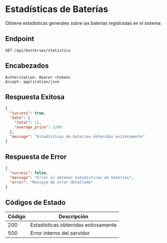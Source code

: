 # Estadísticas de Baterías

Obtiene estadísticas generales sobre las baterías registradas en el sistema.

## Endpoint

```http
GET /api/batteries/statistics
```

## Encabezados

```http
Authorization: Bearer <token>
Accept: application/json
```

## Respuesta Exitosa

```json
{
  "success": true,
  "data": {
    "total": 15,
    "average_price": 1200
  },
  "message": "Estadísticas de baterías obtenidas exitosamente"
}
```

## Respuesta de Error

```json
{
  "success": false,
  "message": "Error al obtener estadísticas de baterías",
  "error": "Mensaje de error detallado"
}
```

## Códigos de Estado

| Código | Descripción |
|--------|-------------|
| 200 | Estadísticas obtenidas exitosamente |
| 500 | Error interno del servidor |

